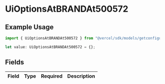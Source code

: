 # UiOptionsAtBRANDAt500572

## Example Usage

```typescript
import { UiOptionsAtBRANDAt500572 } from "@vercel/sdk/models/getconfigurationproductsop.js";

let value: UiOptionsAtBRANDAt500572 = {};
```

## Fields

| Field       | Type        | Required    | Description |
| ----------- | ----------- | ----------- | ----------- |